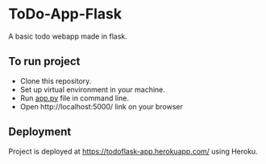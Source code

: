 # ToDo-App-Flask

A basic todo webapp made in flask.

## To run project

* Clone this repository.
* Set up virtual environment in your machine.
* Run [app.py](https://github.com/Ramanpreet6262/ToDo-App-Flask/blob/master/app.py) file in command line.
* Open http://localhost:5000/ link on your browser

## Deployment

Project is deployed at https://todoflask-app.herokuapp.com/ using Heroku.
